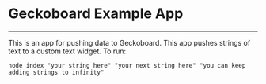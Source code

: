 # Geckoboard Example App
------
This is an app for pushing data to Geckoboard. This app pushes strings of text to a custom text widget. To run:

```
node index "your string here" "your next string here" "you can keep adding strings to infinity"
```
